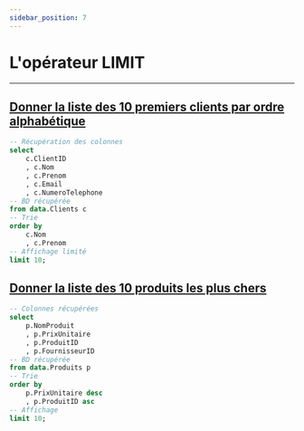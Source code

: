 ```yaml
---
sidebar_position: 7
---
```


# L'opérateur LIMIT

---

## <u>Donner la liste des 10 premiers clients par ordre alphabétique</u>

<!-- Requêtes SQL -->

```sql ex1
-- Récupération des colonnes
select
    c.ClientID
    , c.Nom
    , c.Prenom
    , c.Email
    , c.NumeroTelephone
-- BD récupérée
from data.Clients c
-- Trie
order by
    c.Nom
    , c.Prenom
-- Affichage limité
limit 10;
```

<!-- Table -->

<DataTable data={ex1} row=10 rowShading=true>
    <Column
        id=Nom
        align=center
    />
    <Column
        id=Prenom
        align=center
    />
    <Column
        id=Email
        align=center
    />
    <Column
        id=NumeroTelephone
        title="Numero telephone"
        align=center
    />
    <Column
        id=ClientID
        title="N° client"
        align=center
    />
</DataTable>

## <u>Donner la liste des 10 produits les plus chers</u>

<!-- Requête SQL -->

```sql ex2
-- Colonnes récupérées
select
    p.NomProduit
    , p.PrixUnitaire
    , p.ProduitID
    , p.FournisseurID
-- BD récupérée
from data.Produits p
-- Trie
order by
    p.PrixUnitaire desc
    , p.ProduitID asc
-- Affichage
limit 10;
```

<!-- Table -->

<DataTable data={ex2} row=10 rowShading=true totalRow=true>
    <Column
        id=NomProduit
        title=Nom
        align=center
        totalAgg="Prix unitaire moyen"
    />
    <Column
        id=PrixUnitaire
        title="Prix unitaire"
        align=center
        totalAgg=mean
        fmt='# ### " €"'
    />
    <Column
        id=ProduitID
        title="N° produit"
        align=center
        totalAgg=""
    />
    <Column
        id=FournisseurID
        title="N° Fournisseur"
        align=center
        totalAgg=""
    />
</DataTable>

<!-- Graphique -->

<BarChart
data={ex2}
x=NomProduit
y=PrixUnitaire
swapXY=true
yFmt='# ### " €"'
labels=true
title="Prix moyen des 10 produits les plus chers"
/>

